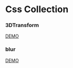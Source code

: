 # Css Collection
### 3DTransform
[DEMO](https://darylxyx.github.io/Demo/3DTransform/)

### blur
[DEMO](https://darylxyx.github.io/Demo/blur/)
